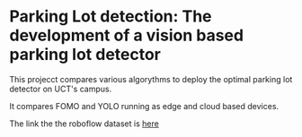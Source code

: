 # Parking Lot detection: The development of a vision based parking lot detector

This projecct compares various algorythms to deploy the optimal parking lot detector on UCT's campus.

It compares FOMO and YOLO running as edge and cloud based devices.

The link the the roboflow dataset is [here](https://app.roboflow.com/parkinglotdataset/mergedparkingdataset/16)
